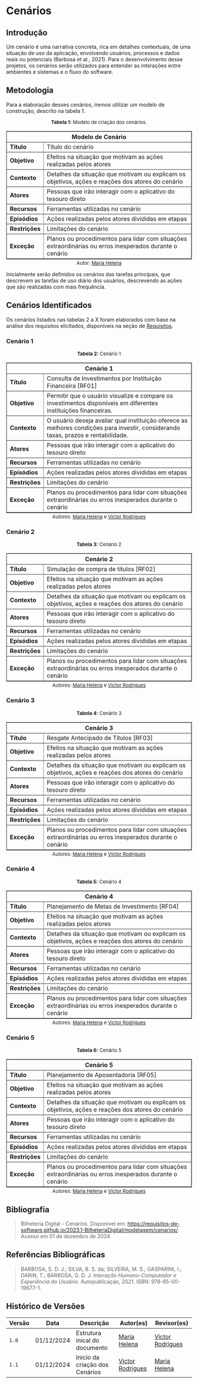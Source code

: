 # Cenários

## Introdução

Um cenário é uma narrativa concreta, rica em detalhes contextuais, de uma situação de uso da aplicação, envolvendo usuários, processos e dados reais ou potenciais (Barbosa et al., 2021). Para o desenvolvimento desse projetos, os cenários serão utilizados para entender as interações entre ambientes e sistemas e o fluxo do software.

## Metodologia

Para a elaboração desses cenários, iremos utilizar um modelo de construção, descrito na tabela 1.

<p style="font-size: 13px; text-align: center; margin: 0px auto"><strong>Tabela 1:</strong> Modelo de criação dos cenários.</p>
<table border="1">
    <thead>
        <tr>
            <th colspan="2" style="text-align: center;">Modelo de Cenário</th>
        </tr>
    </thead>
    <tbody>
        <tr>
            <td style="font-weight: bold;">Título</td>
            <td>Título do cenário</td>
        </tr>
        <tr>
            <td style="font-weight: bold;">Objetivo</td>
            <td>Efeitos na situação que motivam as ações realizadas pelos atores</td>
        </tr>
        <tr>
            <td style="font-weight: bold;">Contexto</td>
            <td>Detalhes da situação que motivam ou explicam os objetivos, ações e reações dos atores do cenário</td>
        </tr>
        <tr>
            <td style="font-weight: bold;">Atores</td>
            <td>Pessoas que irão interagir com o aplicativo do tesouro direto</td>
        </tr>
        <tr>
            <td style="font-weight: bold;">Recursos</td>
            <td>Ferramentas utilizadas no cenário</td>
        </tr>
        <tr>
            <td style="font-weight: bold;">Episódios</td>
            <td>Ações realizadas pelos atores divididas em etapas</td>
        </tr>
        <tr>
            <td style="font-weight: bold;">Restrições</td>
            <td>Limitações do cenário</td>
        </tr>
        <tr>
            <td style="font-weight: bold;">Exceção</td>
            <td>Planos ou procedimentos para lidar com situações extraordinárias ou erros inesperados durante o cenário</td>
        </tr>
    </tbody>
</table>
<p style="font-size: 13px; margin: 0px; text-align: center; margin-top: -14px">Autor: <a href="https://github.com/MariaCHelena" target="blank">Maria Helena</a></p>

Inicialmente serão definidos os cenários das tarefas principais, que descrevem as tarefas de uso diário dos usuários, descrevendo as ações que são realizadas com mais frequência.

## Cenários Identificados

Os cenários listados nas tabelas 2 a X foram elaborados com base na análise dos requisitos elicitados, disponíveis na seção de [Requisitos](../elicitacao/grupo5/requisitos.md).


### Cenário 1

<p style="font-size: 13px; text-align: center; margin: 0px auto"><strong>Tabela 2:</strong> Cenário 1</p>
<table border="1">
    <thead>
        <tr>
            <th colspan="2" style="text-align: center;">Cenário 1</th>
        </tr>
    </thead>
    <tbody>
        <tr>
            <td style="font-weight: bold;">Título</td>
            <td>Consulta de Investimentos por Instituição Financeira [RF01]</td>
        </tr>
        <tr>
            <td style="font-weight: bold;">Objetivo</td>
            <td>Permitir que o usuário visualize e compare os investimentos disponíveis em diferentes instituições financeiras.</td>
        </tr>
        <tr>
            <td style="font-weight: bold;">Contexto</td>
            <td>O usuário deseja avaliar qual instituição oferece as melhores condições para investir, considerando taxas, prazos e rentabilidade.</td>
        </tr>
        <tr>
            <td style="font-weight: bold;">Atores</td>
            <td>Pessoas que irão interagir com o aplicativo do tesouro direto</td>
        </tr>
        <tr>
            <td style="font-weight: bold;">Recursos</td>
            <td>Ferramentas utilizadas no cenário</td>
        </tr>
        <tr>
            <td style="font-weight: bold;">Episódios</td>
            <td>Ações realizadas pelos atores divididas em etapas</td>
        </tr>
        <tr>
            <td style="font-weight: bold;">Restrições</td>
            <td>Limitações do cenário</td>
        </tr>
        <tr>
            <td style="font-weight: bold;">Exceção</td>
            <td>Planos ou procedimentos para lidar com situações extraordinárias ou erros inesperados durante o cenário</td>
        </tr>
    </tbody>
</table>
<p style="font-size: 13px; margin: 0px; text-align: center; margin-top: -14px">Autores: <a href="https://github.com/MariaCHelena" target="blank">Maria Helena</a> e <a href="https://github.com/ViictorHugoo" target="blank">Victor Rodrigues</a></p>


### Cenário 2

<p style="font-size: 13px; text-align: center; margin: 0px auto"><strong>Tabela 3:</strong> Cenário 2</p>
<table border="1">
    <thead>
        <tr>
            <th colspan="2" style="text-align: center;">Cenário 2</th>
        </tr>
    </thead>
    <tbody>
        <tr>
            <td style="font-weight: bold;">Título</td>
            <td>Simulação de compra de titulos [RF02]</td>
        </tr>
        <tr>
            <td style="font-weight: bold;">Objetivo</td>
            <td>Efeitos na situação que motivam as ações realizadas pelos atores</td>
        </tr>
        <tr>
            <td style="font-weight: bold;">Contexto</td>
            <td>Detalhes da situação que motivam ou explicam os objetivos, ações e reações dos atores do cenário</td>
        </tr>
        <tr>
            <td style="font-weight: bold;">Atores</td>
            <td>Pessoas que irão interagir com o aplicativo do tesouro direto</td>
        </tr>
        <tr>
            <td style="font-weight: bold;">Recursos</td>
            <td>Ferramentas utilizadas no cenário</td>
        </tr>
        <tr>
            <td style="font-weight: bold;">Episódios</td>
            <td>Ações realizadas pelos atores divididas em etapas</td>
        </tr>
        <tr>
            <td style="font-weight: bold;">Restrições</td>
            <td>Limitações do cenário</td>
        </tr>
        <tr>
            <td style="font-weight: bold;">Exceção</td>
            <td>Planos ou procedimentos para lidar com situações extraordinárias ou erros inesperados durante o cenário</td>
        </tr>
    </tbody>
</table>
<p style="font-size: 13px; margin: 0px; text-align: center; margin-top: -14px">Autores: <a href="https://github.com/MariaCHelena" target="blank">Maria Helena</a> e <a href="https://github.com/ViictorHugoo" target="blank">Victor Rodrigues</a></p>


### Cenário 3

<p style="font-size: 13px; text-align: center; margin: 0px auto"><strong>Tabela 4:</strong> Cenário 3</p>
<table border="1">
    <thead>
        <tr>
            <th colspan="2" style="text-align: center;">Cenário 3</th>
        </tr>
    </thead>
    <tbody>
        <tr>
            <td style="font-weight: bold;">Título</td>
            <td>Resgate Antecipado de Títulos [RF03]</td>
        </tr>
        <tr>
            <td style="font-weight: bold;">Objetivo</td>
            <td>Efeitos na situação que motivam as ações realizadas pelos atores</td>
        </tr>
        <tr>
            <td style="font-weight: bold;">Contexto</td>
            <td>Detalhes da situação que motivam ou explicam os objetivos, ações e reações dos atores do cenário</td>
        </tr>
        <tr>
            <td style="font-weight: bold;">Atores</td>
            <td>Pessoas que irão interagir com o aplicativo do tesouro direto</td>
        </tr>
        <tr>
            <td style="font-weight: bold;">Recursos</td>
            <td>Ferramentas utilizadas no cenário</td>
        </tr>
        <tr>
            <td style="font-weight: bold;">Episódios</td>
            <td>Ações realizadas pelos atores divididas em etapas</td>
        </tr>
        <tr>
            <td style="font-weight: bold;">Restrições</td>
            <td>Limitações do cenário</td>
        </tr>
        <tr>
            <td style="font-weight: bold;">Exceção</td>
            <td>Planos ou procedimentos para lidar com situações extraordinárias ou erros inesperados durante o cenário</td>
        </tr>
    </tbody>
</table>
<p style="font-size: 13px; margin: 0px; text-align: center; margin-top: -14px">Autores: <a href="https://github.com/MariaCHelena" target="blank">Maria Helena</a> e <a href="https://github.com/ViictorHugoo" target="blank">Victor Rodrigues</a></p>


### Cenário 4

<p style="font-size: 13px; text-align: center; margin: 0px auto"><strong>Tabela 5:</strong> Cenário 4</p>
<table border="1">
    <thead>
        <tr>
            <th colspan="2" style="text-align: center;">Cenário 4</th>
        </tr>
    </thead>
    <tbody>
        <tr>
            <td style="font-weight: bold;">Título</td>
            <td>Planejamento de Metas de Investimento [RF04]</td>
        </tr>
        <tr>
            <td style="font-weight: bold;">Objetivo</td>
            <td>Efeitos na situação que motivam as ações realizadas pelos atores</td>
        </tr>
        <tr>
            <td style="font-weight: bold;">Contexto</td>
            <td>Detalhes da situação que motivam ou explicam os objetivos, ações e reações dos atores do cenário</td>
        </tr>
        <tr>
            <td style="font-weight: bold;">Atores</td>
            <td>Pessoas que irão interagir com o aplicativo do tesouro direto</td>
        </tr>
        <tr>
            <td style="font-weight: bold;">Recursos</td>
            <td>Ferramentas utilizadas no cenário</td>
        </tr>
        <tr>
            <td style="font-weight: bold;">Episódios</td>
            <td>Ações realizadas pelos atores divididas em etapas</td>
        </tr>
        <tr>
            <td style="font-weight: bold;">Restrições</td>
            <td>Limitações do cenário</td>
        </tr>
        <tr>
            <td style="font-weight: bold;">Exceção</td>
            <td>Planos ou procedimentos para lidar com situações extraordinárias ou erros inesperados durante o cenário</td>
        </tr>
    </tbody>
</table>
<p style="font-size: 13px; margin: 0px; text-align: center; margin-top: -14px">Autores: <a href="https://github.com/MariaCHelena" target="blank">Maria Helena</a> e <a href="https://github.com/ViictorHugoo" target="blank">Victor Rodrigues</a></p>


### Cenário 5

<p style="font-size: 13px; text-align: center; margin: 0px auto"><strong>Tabela 6:</strong> Cenário 5</p>
<table border="1">
    <thead>
        <tr>
            <th colspan="2" style="text-align: center;">Cenário 5</th>
        </tr>
    </thead>
    <tbody>
        <tr>
            <td style="font-weight: bold;">Título</td>
            <td>Planejamento de Aposentadoria [RF05]</td>
        </tr>
        <tr>
            <td style="font-weight: bold;">Objetivo</td>
            <td>Efeitos na situação que motivam as ações realizadas pelos atores</td>
        </tr>
        <tr>
            <td style="font-weight: bold;">Contexto</td>
            <td>Detalhes da situação que motivam ou explicam os objetivos, ações e reações dos atores do cenário</td>
        </tr>
        <tr>
            <td style="font-weight: bold;">Atores</td>
            <td>Pessoas que irão interagir com o aplicativo do tesouro direto</td>
        </tr>
        <tr>
            <td style="font-weight: bold;">Recursos</td>
            <td>Ferramentas utilizadas no cenário</td>
        </tr>
        <tr>
            <td style="font-weight: bold;">Episódios</td>
            <td>Ações realizadas pelos atores divididas em etapas</td>
        </tr>
        <tr>
            <td style="font-weight: bold;">Restrições</td>
            <td>Limitações do cenário</td>
        </tr>
        <tr>
            <td style="font-weight: bold;">Exceção</td>
            <td>Planos ou procedimentos para lidar com situações extraordinárias ou erros inesperados durante o cenário</td>
        </tr>
    </tbody>
</table>
<p style="font-size: 13px; margin: 0px; text-align: center; margin-top: -14px">Autores: <a href="https://github.com/MariaCHelena" target="blank">Maria Helena</a> e <a href="https://github.com/ViictorHugoo" target="blank">Victor Rodrigues</a></p>



## Bibliografia 

> Bilheteria Digital - Cenários. Disponível em: <https://requisitos-de-software.github.io/2023.1-BilheteriaDigital/modelagem/cenarios/>. Acesso em 01 de dezembro de 2024

## Referências Bibliográficas

> BARBOSA, S. D. J.; SILVA, B. S. da; SILVEIRA, M. S.; GASPARINI, I.; DARIN, T.; BARBOSA, G. D. J. *Interação Humano-Computador e Experiência do Usuário.* Autopublicação, 2021. ISBN: 978-65-00-19677-1.


## Histórico de Versões

| Versão | Data       | Descrição                                    | Autor(es)                                        | Revisor(es)                                      |
| ------ | ---------- | -------------------------------------------- | ------------------------------------------------ | ------------------------------------------------ |
| `1.0`  | 01/12/2024 | Estrutura inical do documento                |  [Maria Helena](https://github.com/MariaCHelena) | [Victor Rodrigues](https://github.com/ViictorHugoo) |
| `1.1`  | 01/12/2024 | Inicio da criação dos Cenários               |  [Victor Rodrigues](https://github.com/ViictorHugoo) | [Maria Helena](https://github.com/MariaCHelena) | 